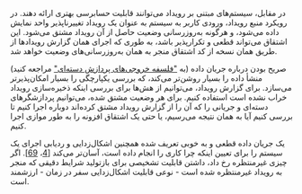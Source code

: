 در مقابل، سیستم‌های مبتنی بر رویداد می‌توانند قابلیت حسابرسی بهتری ارائه دهند. در رویکرد منبع رویداد، ورودی کاربر به سیستم به عنوان یک رویداد تغییرناپذیر واحد نمایش داده می‌شود، و هرگونه به‌روزرسانی وضعیت حاصل از آن رویداد مشتق می‌شود. این اشتقاق می‌تواند قطعی و تکرارپذیر باشد، به طوری که اجرای همان گزارش رویدادها از طریق همان نسخه از کد اشتقاق منجر به همان به‌روزرسانی‌های وضعیت خواهد شد.

صریح بودن درباره جریان داده (به ["فلسفه خروجی‌های پردازش دسته‌ای"](ch10.html#sec_batch_philosophy) مراجعه کنید) منشأ داده را بسیار روشن‌تر می‌کند، که بررسی یکپارچگی را بسیار امکان‌پذیرتر می‌سازد. برای گزارش رویداد، می‌توانیم از هش‌ها برای بررسی اینکه ذخیره‌سازی رویداد خراب نشده است استفاده کنیم. برای هر وضعیت مشتق شده، می‌توانیم پردازشگرهای دسته‌ای و جریانی را که آن را از گزارش رویداد مشتق کرده‌اند دوباره اجرا کنیم تا بررسی کنیم آیا به همان نتیجه می‌رسیم، یا حتی یک اشتقاق افزونه را به طور موازی اجرا کنیم.

یک جریان داده قطعی و به خوبی تعریف شده همچنین اشکال‌زدایی و ردیابی اجرای یک سیستم را برای تعیین اینکه چرا کاری را انجام داده است، آسان‌تر می‌کند [[4](ch12.html#Kerr2016va)، [69](ch12.html#Fowler2011wp_ch12)]. اگر چیزی غیرمنتظره رخ داد، داشتن قابلیت تشخیصی برای بازتولید شرایط دقیقی که منجر به رویداد غیرمنتظره شده است - نوعی قابلیت اشکال‌زدایی سفر در زمان - ارزشمند است.